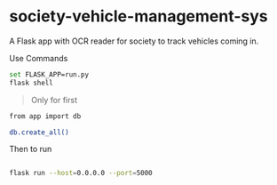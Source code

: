 # society-vehicle-management-sys

A Flask app with OCR reader for society to track vehicles coming in.


Use Commands
```bash
set FLASK_APP=run.py
flask shell
```

> Only for first

```bash
from app import db

db.create_all()
```

Then to run
```bash

flask run --host=0.0.0.0 --port=5000
```
